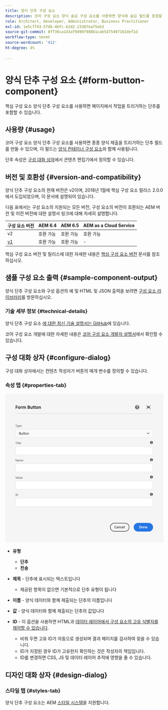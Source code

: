 ```yaml
---
title: 양식 단추 구성 요소
description: 코어 구성 요소 양식 숨김 구성 요소를 사용하면 양식에 숨김 필드를 포함할 수 있습니다.
role: Architect, Developer, Administrator, Business Practitioner
exl-id: 1e5cff43-57db-4bfc-b2d2-23307eaf5eb3
source-git-commit: 8ff36ca143af9496f988b1ca65475497181def1d
workflow-type: tm+mt
source-wordcount: '412'
ht-degree: 4%

---
```


# 양식 단추 구성 요소 {#form-button-component}

핵심 구성 요소 양식 단추 구성 요소를 사용하면 페이지에서 작업을 트리거하는 단추를 포함할 수 있습니다.

## 사용량 {#usage}

코어 구성 요소 양식 단추 구성 요소를 사용하면 종종 양식 제출을 트리거하는 단추 필드를 만들 수 있으며, 이 필드는 [양식 컨테이너 구성 요소](form-container.md)와 함께 사용됩니다.

단추 속성은 [구성 대화 상자](#configure-dialog)에서 콘텐츠 편집기에서 정의할 수 있습니다.

## 버전 및 호환성 {#version-and-compatibility}

양식 단추 구성 요소의 현재 버전은 v2이며, 2018년 1월에 핵심 구성 요소 릴리스 2.0.0에서 도입되었으며, 이 문서에 설명되어 있습니다.

다음 표에서는 구성 요소의 지원되는 모든 버전, 구성 요소의 버전이 호환되는 AEM 버전 및 이전 버전에 대한 설명서 링크에 대해 자세히 설명합니다.

| 구성 요소 버전 | AEM 6.4 | AEM 6.5 | AEM as a Cloud Service |
|--- |--- |--- |---|
| v2 | 호환 가능 | 호환 가능 | 호환 가능 |
| [v1](/help/components/v1/form-button-v1.md) | 호환 가능 | 호환 가능 | - |

핵심 구성 요소 버전 및 릴리스에 대한 자세한 내용은 [핵심 구성 요소 버전](/help/versions.md) 문서를 참조하십시오.

## 샘플 구성 요소 출력 {#sample-component-output}

양식 단추 구성 요소와 구성 옵션의 예 및 HTML 및 JSON 출력을 보려면 [구성 요소 라이브러리](https://adobe.com/go/aem_cmp_library_form_button)를 방문하십시오.

### 기술 세부 정보 {#technical-details}

양식 단추 구성 요소 [에 대한 최신 기술 설명서는 GitHub](https://adobe.com/go/aem_cmp_tech_form_button_v2)에 있습니다.

코어 구성 요소 개발에 대한 자세한 내용은 [코어 구성 요소 개발자 설명서](/help/developing/overview.md)에서 확인할 수 있습니다.

## 구성 대화 상자 {#configure-dialog}

구성 대화 상자에서는 컨텐츠 작성자가 버튼의 매개 변수를 정의할 수 있습니다.

### 속성 탭 {#properties-tab}

![양식 단추 구성 요소의 편집 대화 상자](/help/assets/form-button-edit.png)

* **유형**

   * **단추**
   * **전송**

* **제목**  - 단추에 표시되는 텍스트입니다

   * 제공된 항목이 없으면 기본적으로 단추 유형이 됩니다

* **이름**  - 양식 데이터와 함께 제출되는 단추의 이름입니다
* **값**  - 양식 데이터와 함께 제출되는 단추의 값입니다

* **ID**  - 이 옵션을 사용하면 HTML과  [데이터 레이어에서 구성 요소의 고유 식별자를 제어할 수 있습니다](/help/developing/data-layer/overview.md).
   * 비워 두면 고유 ID가 자동으로 생성되며 결과 페이지를 검사하여 찾을 수 있습니다.
   * ID가 지정된 경우 ID가 고유한지 확인하는 것은 작성자의 책임입니다.
   * ID를 변경하면 CSS, JS 및 데이터 레이어 추적에 영향을 줄 수 있습니다.

## 디자인 대화 상자 {#design-dialog}

### 스타일 탭 {#styles-tab}

양식 단추 구성 요소는 AEM [스타일 시스템](/help/get-started/authoring.md#component-styling)을 지원합니다.
